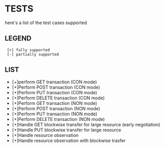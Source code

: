 # TESTS
  here's a list of the test cases supported
  
  ## LEGEND
     [+] fully supported 
     [-] partially supported
  
  ## LIST
  * [+]perform GET transaction (CON mode)
  * [+]Perform POST transaction (CON mode)
  * [+]Perform PUT transaction (CON mode)
  * [+]Perform DELETE transaction (CON mode)
  * [+]Perform GET transaction (NON mode)
  * [+]Perform POST transaction (NON mode)
  * [+]Perform PUT transaction (NON mode)
  * [+]Perform DELETE transaction (NON mode)
  * [+]Handle GET blockwise transfer for large resource (early negotiation)
  * [+]Handle PUT blockwise transfer for large resource
  * [+]Handle resource observation
  * [+]Handle resource observation with blockwise trasfer



